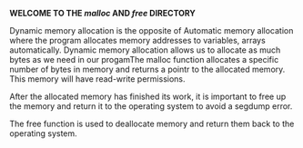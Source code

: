**WELCOME TO THE **_malloc_** AND **_free_** DIRECTORY**

Dynamic memory allocation is the opposite of Automatic memory allocation where the program allocates memory addresses to variables, arrays automatically. Dynamic memory allocation allows us to allocate as much bytes as we need in our progamThe malloc function allocates a specific number of bytes in memory and returns a pointr to the allocated memory. This memory will have read-write permissions.

After the allocated memory has finished its work, it is important to free up the memory and return it to the operating system to avoid a segdump error. 

The free function is used to deallocate memory and return them back to the operating system.
